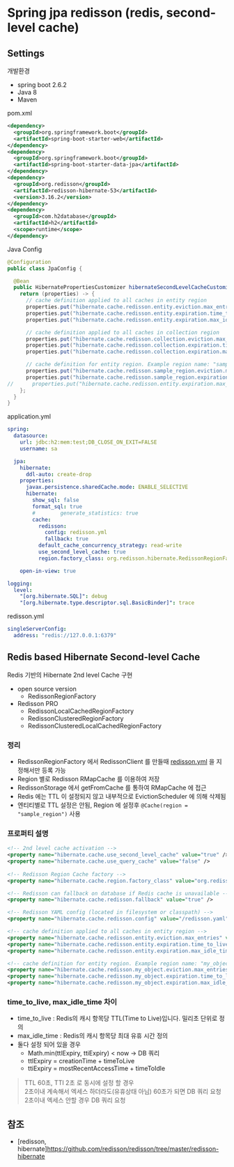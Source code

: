 # Spring jpa redisson (redis, second-level cache)

## Settings
개발환경
- spring boot 2.6.2
- Java 8
- Maven

pom.xml
```xml
<dependency>
  <groupId>org.springframework.boot</groupId>
  <artifactId>spring-boot-starter-web</artifactId>
</dependency>
<dependency>
  <groupId>org.springframework.boot</groupId>
  <artifactId>spring-boot-starter-data-jpa</artifactId>
</dependency>
<dependency>
  <groupId>org.redisson</groupId>
  <artifactId>redisson-hibernate-53</artifactId>
  <version>3.16.2</version>
</dependency>
<dependency>
  <groupId>com.h2database</groupId>
  <artifactId>h2</artifactId>
  <scope>runtime</scope>
</dependency>
```
Java Config
```java
@Configuration
public class JpaConfig {

  @Bean
  public HibernatePropertiesCustomizer hibernateSecondLevelCacheCustomizer() {
    return (properties) -> {
      // cache definition applied to all caches in entity region
      properties.put("hibernate.cache.redisson.entity.eviction.max_entries", "1000");
      properties.put("hibernate.cache.redisson.entity.expiration.time_to_live", "10000");
      properties.put("hibernate.cache.redisson.entity.expiration.max_idle_time", "7000");

      // cache definition applied to all caches in collection region
      properties.put("hibernate.cache.redisson.collection.eviction.max_entries", "1000");
      properties.put("hibernate.cache.redisson.collection.expiration.time_to_live", "10000");
      properties.put("hibernate.cache.redisson.collection.expiration.max_idle_time", "7000");

      // cache definition for entity region. Example region name: "sample_region"
      properties.put("hibernate.cache.redisson.sample_region.eviction.max_entries", "1000");
      properties.put("hibernate.cache.redisson.sample_region.expiration.time_to_live", "1000");
//      properties.put("hibernate.cache.redisson.entity.expiration.max_idle_time", "7000");
    };
  }
}
```
application.yml
```yaml
spring:
  datasource:
    url: jdbc:h2:mem:test;DB_CLOSE_ON_EXIT=FALSE
    username: sa

  jpa:
    hibernate:
      ddl-auto: create-drop
    properties:
      javax.persistence.sharedCache.mode: ENABLE_SELECTIVE
      hibernate:
        show_sql: false
        format_sql: true
        #        generate_statistics: true
        cache:
          redisson:
            config: redisson.yml
            fallback: true
          default_cache_concurrency_strategy: read-write
          use_second_level_cache: true
          region.factory_class: org.redisson.hibernate.RedissonRegionFactory

    open-in-view: true

logging:
  level:
    "[org.hibernate.SQL]": debug
    "[org.hibernate.type.descriptor.sql.BasicBinder]": trace
```

redisson.yml
```yaml
singleServerConfig:
  address: "redis://127.0.0.1:6379"
```

## Redis based Hibernate Second-level Cache
Redis 기반의 Hibernate 2nd level Cache 구현
- open source version
  - RedissonRegionFactory
- Redisson PRO
  - RedissonLocalCachedRegionFactory
  - RedissonClusteredRegionFactory
  - RedissonClusteredLocalCachedRegionFactory

### 정리
- RedissonRegionFactory 에서 RedissonClient 를 만들때 [redisson.yml](https://github.com/redisson/redisson/wiki/2.-Configuration#221-yaml-file-based-configuration) 을 지정해서만 등록 가능
- Region 별로 Redisson RMapCache 를 이용하여 저장
- RedissonStorage 에서 getFromCache 를 통하여 RMapCache 에 접근
- Redis 에는 TTL 이 설정되지 않고 내부적으로 EvictionScheduler 에 의해 삭제됨
- 엔티티별로 TTL 설정은 안됨, Region 에 설정후 `@Cache(region = "sample_region")` 사용

### 프로퍼티 설명
```xml
<!-- 2nd level cache activation -->
<property name="hibernate.cache.use_second_level_cache" value="true" />
<property name="hibernate.cache.use_query_cache" value="false" />
  
<!-- Redisson Region Cache factory -->
<property name="hibernate.cache.region.factory_class" value="org.redisson.hibernate.RedissonRegionFactory" />

<!-- Redisson can fallback on database if Redis cache is unavailable -->
<property name="hibernate.cache.redisson.fallback" value="true" />

<!-- Redisson YAML config (located in filesystem or classpath) -->
<property name="hibernate.cache.redisson.config" value="/redisson.yaml" />

<!-- cache definition applied to all caches in entity region -->
<property name="hibernate.cache.redisson.entity.eviction.max_entries" value="10000" />
<property name="hibernate.cache.redisson.entity.expiration.time_to_live" value="600000" />
<property name="hibernate.cache.redisson.entity.expiration.max_idle_time" value="300000" />

<!-- cache definition for entity region. Example region name: "my_object" -->
<property name="hibernate.cache.redisson.my_object.eviction.max_entries" value="10000" />
<property name="hibernate.cache.redisson.my_object.expiration.time_to_live" value="300000" />
<property name="hibernate.cache.redisson.my_object.expiration.max_idle_time" value="100000" />
```

### time_to_live, max_idle_time 차이 
- time_to_live : Redis의 캐시 항목당 TTL(Time to Live)입니다. 밀리초 단위로 정의
- max_idle_time : Redis의 캐시 항목당 최대 유휴 시간 정의
- 둘다 설정 되어 있을 경우
  - Math.min(ttlExpiry, ttiExpiry) < now -> DB 쿼리
  - ttlExpiry = creationTime + timeToLive
  - ttiExpiry = mostRecentAccessTime + timeToIdle
> TTL 60초, TTI 2초 로 동시에 설정 할 경우   
> 2초이내 계속해서 엑세스 하더라도(유휴상태 아님) 60초가 되면 DB 쿼리 요청  
> 2초이내 엑세스 안할 경우 DB 쿼리 요청

## 참조
- [redisson, hibernate]https://github.com/redisson/redisson/tree/master/redisson-hibernate